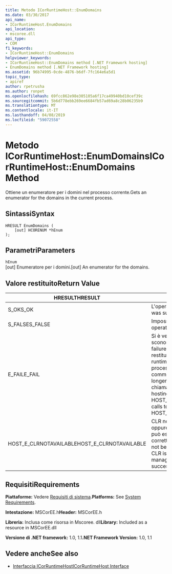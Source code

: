 ```yaml
---
title: Metodo ICorRuntimeHost::EnumDomains
ms.date: 03/30/2017
api_name:
- ICorRuntimeHost.EnumDomains
api_location:
- mscoree.dll
api_type:
- COM
f1_keywords:
- ICorRuntimeHost::EnumDomains
helpviewer_keywords:
- ICorRuntimeHost::EnumDomains method [.NET Framework hosting]
- EnumDomains method [.NET Framework hosting]
ms.assetid: 96b74995-0cde-4876-b6df-7fc164e6a5d1
topic_type:
- apiref
author: rpetrusha
ms.author: ronpet
ms.openlocfilehash: 69fcc862e98e305105a6f17ca49940bd10cef39c
ms.sourcegitcommit: 5b6d778ebb269ee6684fb57ad69a8c28b06235b9
ms.translationtype: MT
ms.contentlocale: it-IT
ms.lasthandoff: 04/08/2019
ms.locfileid: "59072558"
---
```

# <a name="icorruntimehostenumdomains-method"></a><span data-ttu-id="344db-102">Metodo ICorRuntimeHost::EnumDomains</span><span class="sxs-lookup"><span data-stu-id="344db-102">ICorRuntimeHost::EnumDomains Method</span></span>
<span data-ttu-id="344db-103">Ottiene un enumeratore per i domini nel processo corrente.</span><span class="sxs-lookup"><span data-stu-id="344db-103">Gets an enumerator for the domains in the current process.</span></span>  
  
## <a name="syntax"></a><span data-ttu-id="344db-104">Sintassi</span><span class="sxs-lookup"><span data-stu-id="344db-104">Syntax</span></span>  
  
```  
HRESULT EnumDomains (  
    [out] HCORENUM *hEnum  
);  
```  
  
## <a name="parameters"></a><span data-ttu-id="344db-105">Parametri</span><span class="sxs-lookup"><span data-stu-id="344db-105">Parameters</span></span>  
 `hEnum`  
 <span data-ttu-id="344db-106">[out] Enumeratore per i domini.</span><span class="sxs-lookup"><span data-stu-id="344db-106">[out] An enumerator for the domains.</span></span>  
  
## <a name="return-value"></a><span data-ttu-id="344db-107">Valore restituito</span><span class="sxs-lookup"><span data-stu-id="344db-107">Return Value</span></span>  
  
|<span data-ttu-id="344db-108">HRESULT</span><span class="sxs-lookup"><span data-stu-id="344db-108">HRESULT</span></span>|<span data-ttu-id="344db-109">Descrizione</span><span class="sxs-lookup"><span data-stu-id="344db-109">Description</span></span>|  
|-------------|-----------------|  
|<span data-ttu-id="344db-110">S_OK</span><span class="sxs-lookup"><span data-stu-id="344db-110">S_OK</span></span>|<span data-ttu-id="344db-111">L'operazione è riuscita.</span><span class="sxs-lookup"><span data-stu-id="344db-111">The operation was successful.</span></span>|  
|<span data-ttu-id="344db-112">S_FALSE</span><span class="sxs-lookup"><span data-stu-id="344db-112">S_FALSE</span></span>|<span data-ttu-id="344db-113">Impossibile completare l'operazione.</span><span class="sxs-lookup"><span data-stu-id="344db-113">The operation failed to complete.</span></span>|  
|<span data-ttu-id="344db-114">E_FAIL</span><span class="sxs-lookup"><span data-stu-id="344db-114">E_FAIL</span></span>|<span data-ttu-id="344db-115">Si è verificato un errore irreversibile sconosciuto.</span><span class="sxs-lookup"><span data-stu-id="344db-115">An unknown, catastrophic failure occurred.</span></span> <span data-ttu-id="344db-116">Se un metodo viene restituito E_FAIL, common language runtime (CLR) non è più utilizzabile nel processo.</span><span class="sxs-lookup"><span data-stu-id="344db-116">If a method returns E_FAIL, the common language runtime (CLR) is no longer usable in the process.</span></span> <span data-ttu-id="344db-117">Le chiamate successive a qualsiasi API di hosting restituiranno HOST_E_CLRNOTAVAILABLE.</span><span class="sxs-lookup"><span data-stu-id="344db-117">Subsequent calls to any hosting APIs return HOST_E_CLRNOTAVAILABLE.</span></span>|  
|<span data-ttu-id="344db-118">HOST_E_CLRNOTAVAILABLE</span><span class="sxs-lookup"><span data-stu-id="344db-118">HOST_E_CLRNOTAVAILABLE</span></span>|<span data-ttu-id="344db-119">CLR non è stato caricato in un processo oppure si trova in uno stato in cui non può eseguire codice gestito o elaborare correttamente la chiamata.</span><span class="sxs-lookup"><span data-stu-id="344db-119">The CLR has not been loaded into a process, or the CLR is in a state in which it cannot run managed code or process the call successfully.</span></span>|  
  
## <a name="requirements"></a><span data-ttu-id="344db-120">Requisiti</span><span class="sxs-lookup"><span data-stu-id="344db-120">Requirements</span></span>  
 <span data-ttu-id="344db-121">**Piattaforme:** Vedere [Requisiti di sistema](../../../../docs/framework/get-started/system-requirements.md).</span><span class="sxs-lookup"><span data-stu-id="344db-121">**Platforms:** See [System Requirements](../../../../docs/framework/get-started/system-requirements.md).</span></span>  
  
 <span data-ttu-id="344db-122">**Intestazione:** MSCorEE.h</span><span class="sxs-lookup"><span data-stu-id="344db-122">**Header:** MSCorEE.h</span></span>  
  
 <span data-ttu-id="344db-123">**Libreria:** Inclusa come risorsa in Mscoree. dll</span><span class="sxs-lookup"><span data-stu-id="344db-123">**Library:** Included as a resource in MSCorEE.dll</span></span>  
  
 <span data-ttu-id="344db-124">**Versione di .NET framework:** 1.0, 1.1</span><span class="sxs-lookup"><span data-stu-id="344db-124">**.NET Framework Version:** 1.0, 1.1</span></span>  
  
## <a name="see-also"></a><span data-ttu-id="344db-125">Vedere anche</span><span class="sxs-lookup"><span data-stu-id="344db-125">See also</span></span>

- [<span data-ttu-id="344db-126">Interfaccia ICorRuntimeHost</span><span class="sxs-lookup"><span data-stu-id="344db-126">ICorRuntimeHost Interface</span></span>](../../../../docs/framework/unmanaged-api/hosting/icorruntimehost-interface.md)
